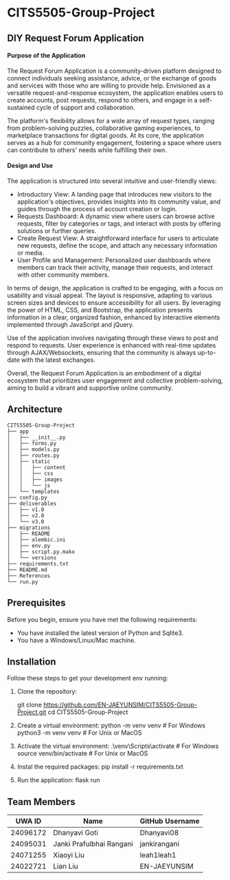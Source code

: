 # CITS5505-Group-Project 

## DIY Request Forum Application

#### Purpose of the Application
The Request Forum Application is a community-driven platform designed to connect individuals seeking assistance, advice, or the exchange of goods and services with those who are willing to provide help. Envisioned as a versatile request-and-response ecosystem, the application enables users to create accounts, post requests, respond to others, and engage in a self-sustained cycle of support and collaboration.

The platform's flexibility allows for a wide array of request types, ranging from problem-solving puzzles, collaborative gaming experiences, to marketplace transactions for digital goods. At its core, the application serves as a hub for community engagement, fostering a space where users can contribute to others' needs while fulfilling their own.

#### Design and Use
The application is structured into several intuitive and user-friendly views:

- Introductory View: A landing page that introduces new visitors to the application's objectives, provides insights into its community value, and guides through the process of account creation or login.
- Requests Dashboard: A dynamic view where users can browse active requests, filter by categories or tags, and interact with posts by offering solutions or further queries.
- Create Request View: A straightforward interface for users to articulate new requests, define the scope, and attach any necessary information or media.
- User Profile and Management: Personalized user dashboards where members can track their activity, manage their requests, and interact with other community members.

In terms of design, the application is crafted to be engaging, with a focus on usability and visual appeal. The layout is responsive, adapting to various screen sizes and devices to ensure accessibility for all users. By leveraging the power of HTML, CSS, and Bootstrap, the application presents information in a clear, organized fashion, enhanced by interactive elements implemented through JavaScript and jQuery.

Use of the application involves navigating through these views to post and respond to requests. User experience is enhanced with real-time updates through AJAX/Websockets, ensuring that the community is always up-to-date with the latest exchanges.

Overall, the Request Forum Application is an embodiment of a digital ecosystem that prioritizes user engagement and collective problem-solving, aiming to build a vibrant and supportive online community.

## Architecture 
```
CITS5505-Group-Project
├── app
│   ├── __init__.py
│   ├── forms.py
│   ├── models.py
│   ├── routes.py
│   ├── static
│   │   ├── content
│   │   ├── css
│   │   ├── images
│   │   └── js
│   └── templates
├── config.py
├── deliverables
│   ├── v1.0
│   ├── v2.0
│   └── v3.0
├── migrations
│   ├── README
│   ├── alembic.ini
│   ├── env.py
│   ├── script.py.mako
│   └── versions
├── requirements.txt
├── README.md
├── References
└── run.py
```

## Prerequisites
Before you begin, ensure you have met the following requirements:
* You have installed the latest version of Python and Sqlite3.
* You have a Windows/Linux/Mac machine.

## Installation

Follow these steps to get your development env running:

1. Clone the repository:
  
   git clone https://github.com/EN-JAEYUNSIM/CITS5505-Group-Project.git
   cd CITS5505-Group-Project

2. Create a virtual environment:
   python -m venv venv    # For Windows
   python3 -m venv venv       # For Unix or MacOS

3. Activate the virtual environment:
   .\venv\Scripts\activate    # For Windows
   source venv/bin/activate   # For Unix or MacOS

4. Instal the required packages:
   pip install -r requirements.txt

3. Run the application:
   flask run

## Team Members

| UWA ID   |          Name            |    GitHub Username    |
|----------|--------------------------|-----------------------|
| 24096172 | Dhanyavi Goti            | Dhanyavi08            |
| 24095031 | Janki Prafulbhai Rangani | jankirangani          |
| 24071255 | Xiaoyi Liu               | leah1leah1            |
| 24022721 | Lian Liu                 | EN-JAEYUNSIM          |